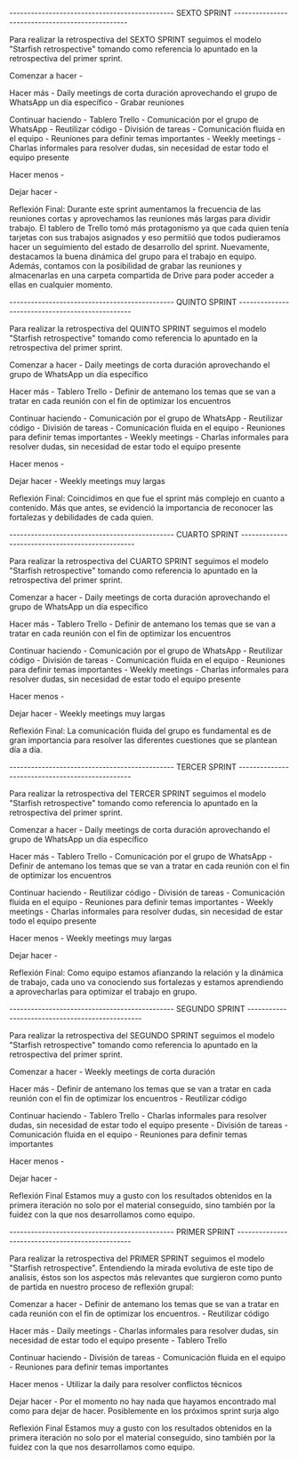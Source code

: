 ---------------------------------------------- SEXTO SPRINT ------------------------------------------------

Para realizar la retrospectiva del SEXTO SPRINT seguimos el modelo "Starfish retrospective" tomando como referencia lo apuntado en la retrospectiva del primer sprint. 

Comenzar a hacer
    - 

Hacer más
    - Daily meetings de corta duración aprovechando el grupo de WhatsApp un día específico
    - Grabar reuniones

Continuar haciendo
    - Tablero Trello
    - Comunicación por el grupo de WhatsApp
    - Reutilizar código
	- División de tareas
    - Comunicación fluida en el equipo
    - Reuniones para definir temas importantes
    - Weekly meetings
	- Charlas informales para resolver dudas, sin necesidad de estar todo el equipo presente

Hacer menos
    - 

Dejar hacer
    - 

Reflexión Final:
Durante este sprint aumentamos la frecuencia de las reuniones cortas y aprovechamos las reuniones más largas para dividir trabajo. El tablero de Trello tomó más protagonismo ya que cada quien tenía tarjetas con sus trabajos asignados y eso permitiió que todos pudieramos hacer un seguimiento del estado de desarrollo del sprint. Nuevamente, destacamos la buena dinámica del grupo para el trabajo en equipo.
Además, contamos con la posibilidad de grabar las reuniones y almacenarlas en una carpeta compartida de Drive para poder acceder a ellas en cualquier momento.

---------------------------------------------- QUINTO SPRINT ------------------------------------------------

Para realizar la retrospectiva del QUINTO SPRINT seguimos el modelo "Starfish retrospective" tomando como referencia lo apuntado en la retrospectiva del primer sprint. 

Comenzar a hacer
    - Daily meetings de corta duración aprovechando el grupo de WhatsApp un día específico

Hacer más
    - Tablero Trello
    - Definir de antemano los temas que se van a tratar en cada reunión con el fin de optimizar los encuentros

Continuar haciendo
    - Comunicación por el grupo de WhatsApp
    - Reutilizar código
	- División de tareas
    - Comunicación fluida en el equipo
    - Reuniones para definir temas importantes
    - Weekly meetings
	- Charlas informales para resolver dudas, sin necesidad de estar todo el equipo presente

Hacer menos
    - 

Dejar hacer
    - Weekly meetings muy largas

Reflexión Final:
Coincidimos en que fue el sprint más complejo en cuanto a contenido. Más que antes, se evidenció la importancia de reconocer las fortalezas y debilidades de cada quien.


---------------------------------------------- CUARTO SPRINT ------------------------------------------------

Para realizar la retrospectiva del CUARTO SPRINT seguimos el modelo "Starfish retrospective" tomando como referencia lo apuntado en la retrospectiva del primer sprint. 

Comenzar a hacer
    - Daily meetings de corta duración aprovechando el grupo de WhatsApp un día específico

Hacer más
    - Tablero Trello
    - Definir de antemano los temas que se van a tratar en cada reunión con el fin de optimizar los encuentros

Continuar haciendo
    - Comunicación por el grupo de WhatsApp
    - Reutilizar código
	- División de tareas
    - Comunicación fluida en el equipo
    - Reuniones para definir temas importantes
    - Weekly meetings
	- Charlas informales para resolver dudas, sin necesidad de estar todo el equipo presente

Hacer menos
    - 

Dejar hacer
    - Weekly meetings muy largas

Reflexión Final:
La comunicación fluida del grupo es fundamental es de gran importancia para resolver las diferentes cuestiones que se plantean día a día.


---------------------------------------------- TERCER SPRINT ------------------------------------------------

Para realizar la retrospectiva del TERCER SPRINT seguimos el modelo "Starfish retrospective" tomando como referencia lo apuntado en la retrospectiva del primer sprint. 

Comenzar a hacer
    - Daily meetings de corta duración aprovechando el grupo de WhatsApp un día específico

Hacer más
    - Tablero Trello
    - Comunicación por el grupo de WhatsApp
    - Definir de antemano los temas que se van a tratar en cada reunión con el fin de optimizar los encuentros

Continuar haciendo
    - Reutilizar código
	- División de tareas
    - Comunicación fluida en el equipo
    - Reuniones para definir temas importantes
    - Weekly meetings
	- Charlas informales para resolver dudas, sin necesidad de estar todo el equipo presente

Hacer menos
    - Weekly meetings muy largas

Dejar hacer
    - 

Reflexión Final:
Como equipo estamos afianzando la relación y la dinámica de trabajo, cada uno va conociendo sus fortalezas y estamos aprendiendo a aprovecharlas para optimizar el trabajo en grupo.



---------------------------------------------- SEGUNDO SPRINT ------------------------------------------------

Para realizar la retrospectiva del SEGUNDO SPRINT seguimos el modelo "Starfish retrospective" tomando como referencia lo apuntado en la retrospectiva del primer sprint. 

Comenzar a hacer
    - Weekly meetings de corta duración

Hacer más
    - Definir de antemano los temas que se van a tratar en cada reunión con el fin de optimizar los encuentros
    - Reutilizar código

Continuar haciendo
    - Tablero Trello
	- Charlas informales para resolver dudas, sin necesidad de estar todo el equipo presente
	- División de tareas
    - Comunicación fluida en el equipo
    - Reuniones para definir temas importantes

Hacer menos
    - 

Dejar hacer
    - 

Reflexión Final
Estamos muy a gusto con los resultados obtenidos en la primera iteración no solo por el material conseguido, sino también por la fuidez con la que nos desarrollamos como equipo.




---------------------------------------------- PRIMER SPRINT ------------------------------------------------

Para realizar la retrospectiva del PRIMER SPRINT seguimos el modelo "Starfish retrospective". Entendiendo la mirada evolutiva de este tipo de analisis, éstos son los aspectos más relevantes que surgieron como punto de partida en nuestro proceso de reflexión grupal:

Comenzar a hacer
    - Definir de antemano los temas que se van a tratar en cada reunión con el fin de optimizar los encuentros.
    - Reutilizar código

Hacer más
	- Daily meetings
	- Charlas informales para resolver dudas, sin necesidad de estar todo el equipo presente
    - Tablero Trello

Continuar haciendo
	- División de tareas
    - Comunicación fluida en el equipo
    - Reuniones para definir temas importantes

Hacer menos
	- Utilizar la daily para resolver conflictos técnicos

Dejar hacer
    - Por el momento no hay nada que hayamos encontrado mal como para dejar de hacer. Posiblemente en los próximos sprint surja algo

Reflexión Final
Estamos muy a gusto con los resultados obtenidos en la primera iteración no solo por el material conseguido, sino también por la fuidez con la que nos desarrollamos como equipo.